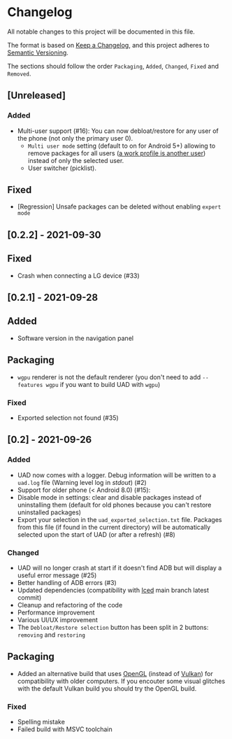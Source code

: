 # Changelog

All notable changes to this project will be documented in this file.

The format is based on [Keep a Changelog](https://keepachangelog.com/en/1.0.0/),
and this project adheres to [Semantic Versioning](https://semver.org/spec/v2.0.0.html).

The sections should follow the order `Packaging`, `Added`, `Changed`, `Fixed`
and `Removed`.

## [Unreleased]

### Added
- Multi-user support (#16): You can now debloat/restore for any user of the phone (not only the primary user 0). 
   - `Multi user mode` setting (default to on for Android 5+) allowing to remove packages for all users ([a work profile is another user](https://developer.android.com/work/managed-profiles)) instead of only the selected user.
   - User switcher (picklist).

## Fixed
- [Regression] Unsafe packages can be deleted without enabling `expert mode`

## [0.2.2] - 2021-09-30

## Fixed
- Crash when connecting a LG device (#33)

## [0.2.1] - 2021-09-28

## Added
- Software version in the navigation panel

## Packaging
- `wgpu` renderer is not the default renderer (you don't need to add `--features wgpu` if you want to build UAD with `wgpu`)

### Fixed
- Exported selection not found (#35)

## [0.2] - 2021-09-26

### Added
- UAD now comes with a logger. Debug information will be written to a `uad.log` file (Warning level log in *stdout*) (#2)
- Support for older phone (< Android 8.0) (#15):
- Disable mode in settings: clear and disable packages instead of uninstalling them (default for old phones because you can't restore uninstalled packages)
- Export your selection in the `uad_exported_selection.txt` file. Packages from this file (if found in the current directory) will be automatically selected upon the start of UAD (or after a refresh) (#8)

### Changed
- UAD will no longer crash at start if it doesn't find ADB but will display a useful error message (#25)
- Better handling of ADB errors (#3)
- Updated dependencies (compatibility with [Iced](https://github.com/iced-rs/iced) main branch latest commit)
- Cleanup and refactoring of the code
- Performance improvement
- Various UI/UX improvement
- The `Debloat/Restore selection` button has been split in 2 buttons: `removing` and `restoring`

## Packaging
- Added an alternative build that uses [OpenGL](https://fr.wikipedia.org/wiki/OpenGL) (instead of [Vulkan](https://fr.wikipedia.org/wiki/Vulkan_(API))) for compatibility with older computers. If you encouter some visual glitches with the default Vulkan build you should try the OpenGL build.

### Fixed
- Spelling mistake
- Failed build with MSVC toolchain